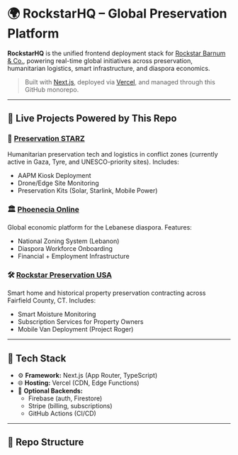 # 🌍 RockstarHQ – Global Preservation Platform

**RockstarHQ** is the unified frontend deployment stack for [Rockstar Barnum & Co.](https://rockstarbarnum.com), powering real-time global initiatives across preservation, humanitarian logistics, smart infrastructure, and diaspora economics.

> Built with [Next.js](https://nextjs.org/), deployed via [Vercel](https://vercel.com), and managed through this GitHub monorepo.

---

## 🚀 Live Projects Powered by This Repo

### 🔱 [Preservation STARZ](https://rockstarbarnum.com/preservation-starz)
Humanitarian preservation tech and logistics in conflict zones (currently active in Gaza, Tyre, and UNESCO-priority sites). Includes:
- AAPM Kiosk Deployment
- Drone/Edge Site Monitoring
- Preservation Kits (Solar, Starlink, Mobile Power)

### 🏛 [Phoenecia Online](https://rockstarbarnum.com/phoenecia)
Global economic platform for the Lebanese diaspora. Features:
- National Zoning System (Lebanon)
- Diaspora Workforce Onboarding
- Financial + Employment Infrastructure

### 🛠 [Rockstar Preservation USA](https://rockstarbarnum.com)
Smart home and historical property preservation contracting across Fairfield County, CT. Includes:
- Smart Moisture Monitoring
- Subscription Services for Property Owners
- Mobile Van Deployment (Project Roger)

---

## 🧱 Tech Stack

- ⚙️ **Framework:** Next.js (App Router, TypeScript)
- 🌐 **Hosting:** Vercel (CDN, Edge Functions)
- 🔐 **Optional Backends:**
  - Firebase (auth, Firestore)
  - Stripe (billing, subscriptions)
  - GitHub Actions (CI/CD)

---

## 📁 Repo Structure
